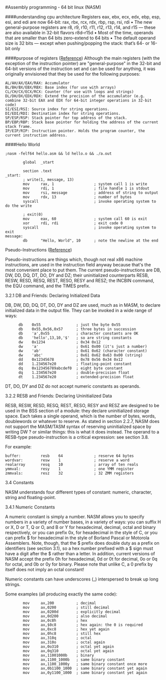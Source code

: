 #Assembly programming - 64 bit linux (NASM)

####understanding cpu architecture
Registers eax, ebx, ecx, edx, ebp, esp, esi, and edi are
now 64-bit: rax, rbx, rcx, rdx, rbp, rsp, rsi, rdi
• The new general-purpose registers are r8, r9, r10, r11,
r12, r13, r14, and r15 — these are also available in
32-bit flavors r8d–r15d
• Most of the time, operands that are smaller than 64 bits
zero-extend to 64 bits
• The default operand size is 32 bits — except when
pushing/popping the stack: that’s 64- or 16-bit only


####purpose of registers ([Reference](https://en.wikipedia.org/wiki/X86))
Although the main registers (with the exception of the instruction pointer) are "general-purpose" in the 32-bit and 64-bit versions of the instruction set and can be used for anything, it was originally envisioned that they be used for the following purposes:
```assembly
AL/AH/AX/EAX/RAX: Accumulator
BL/BH/BX/EBX/RBX: Base index (for use with arrays)
CL/CH/CX/ECX/RCX: Counter (for use with loops and strings)
DL/DH/DX/EDX/RDX: Extend the precision of the accumulator (e.g. combine 32-bit EAX and EDX for 64-bit integer operations in 32-bit code)
SI/ESI/RSI: Source index for string operations.
DI/EDI/RDI: Destination index for string operations.
SP/ESP/RSP: Stack pointer for top address of the stack.
BP/EBP/RBP: Stack base pointer for holding the address of the current stack frame.
IP/EIP/RIP: Instruction pointer. Holds the program counter, the current instruction address.
```
####Hello World

```assembly
;nasm -felf64 hello.asm && ld hello.o && ./a.out

        global  _start

        section .text
_start:
        ; write(1, message, 13)
        mov     rax, 1                  ; system call 1 is write
        mov     rdi, 1                  ; file handle 1 is stdout
        mov     rsi, message            ; address of string to output
        mov     rdx, 13                 ; number of bytes
        syscall                         ; invoke operating system to do the write

        ; exit(0)
        mov     eax, 60                 ; system call 60 is exit
        xor     rdi, rdi                ; exit code 0
        syscall                         ; invoke operating system to exit
message:
        db      "Hello, World", 10      ; note the newline at the end
```
Pseudo-Instructions ([Reference](http://www.nasm.us/doc/nasmdoc3.html#section-3.2))

Pseudo-instructions are things which, though not real x86 machine instructions, are used in the instruction field anyway because that's the most convenient place to put them. The current pseudo-instructions are DB, DW, DD, DQ, DT, DO, DY and DZ; their uninitialized counterparts RESB, RESW, RESD, RESQ, REST, RESO, RESY and RESZ; the INCBIN command, the EQU command, and the TIMES prefix.

3.2.1 DB and Friends: Declaring Initialized Data

DB, DW, DD, DQ, DT, DO, DY and DZ are used, much as in MASM, to declare initialized data in the output file. They can be invoked in a wide range of ways:
```assembly
      db    0x55                ; just the byte 0x55 
      db    0x55,0x56,0x57      ; three bytes in succession 
      db    'a',0x55            ; character constants are OK 
      db    'hello',13,10,'$'   ; so are string constants 
      dw    0x1234              ; 0x34 0x12 
      dw    'a'                 ; 0x61 0x00 (it's just a number) 
      dw    'ab'                ; 0x61 0x62 (character constant) 
      dw    'abc'               ; 0x61 0x62 0x63 0x00 (string) 
      dd    0x12345678          ; 0x78 0x56 0x34 0x12 
      dd    1.234567e20         ; floating-point constant 
      dq    0x123456789abcdef0  ; eight byte constant 
      dq    1.234567e20         ; double-precision float 
      dt    1.234567e20         ; extended-precision float
```
DT, DO, DY and DZ do not accept numeric constants as operands.

3.2.2 RESB and Friends: Declaring Uninitialized Data

RESB, RESW, RESD, RESQ, REST, RESO, RESY and RESZ are designed to be used in the BSS section of a module: they declare uninitialized storage space. Each takes a single operand, which is the number of bytes, words, doublewords or whatever to reserve. As stated in section 2.2.7, NASM does not support the MASM/TASM syntax of reserving uninitialized space by writing DW ? or similar things: this is what it does instead. The operand to a RESB-type pseudo-instruction is a critical expression: see section 3.8.

For example:
```assembly
buffer:         resb    64              ; reserve 64 bytes 
wordvar:        resw    1               ; reserve a word 
realarray       resq    10              ; array of ten reals 
ymmval:         resy    1               ; one YMM register 
zmmvals:        resz    32              ; 32 ZMM registers 
```

3.4 Constants

NASM understands four different types of constant: numeric, character, string and floating-point.

3.4.1 Numeric Constants

A numeric constant is simply a number. NASM allows you to specify numbers in a variety of number bases, in a variety of ways: you can suffix H or X, D or T, Q or O, and B or Y for hexadecimal, decimal, octal and binary respectively, or you can prefix 0x, for hexadecimal in the style of C, or you can prefix $ for hexadecimal in the style of Borland Pascal or Motorola Assemblers. Note, though, that the $ prefix does double duty as a prefix on identifiers (see section 3.1), so a hex number prefixed with a $ sign must have a digit after the $ rather than a letter. In addition, current versions of NASM accept the prefix 0h for hexadecimal, 0d or 0t for decimal, 0o or 0q for octal, and 0b or 0y for binary. Please note that unlike C, a 0 prefix by itself does not imply an octal constant!

Numeric constants can have underscores (_) interspersed to break up long strings.

Some examples (all producing exactly the same code):
```assembly
        mov     ax,200          ; decimal 
        mov     ax,0200         ; still decimal 
        mov     ax,0200d        ; explicitly decimal 
        mov     ax,0d200        ; also decimal 
        mov     ax,0c8h         ; hex 
        mov     ax,$0c8         ; hex again: the 0 is required 
        mov     ax,0xc8         ; hex yet again 
        mov     ax,0hc8         ; still hex 
        mov     ax,310q         ; octal 
        mov     ax,310o         ; octal again 
        mov     ax,0o310        ; octal yet again 
        mov     ax,0q310        ; octal yet again 
        mov     ax,11001000b    ; binary 
        mov     ax,1100_1000b   ; same binary constant 
        mov     ax,1100_1000y   ; same binary constant once more 
        mov     ax,0b1100_1000  ; same binary constant yet again 
        mov     ax,0y1100_1000  ; same binary constant yet again
```
